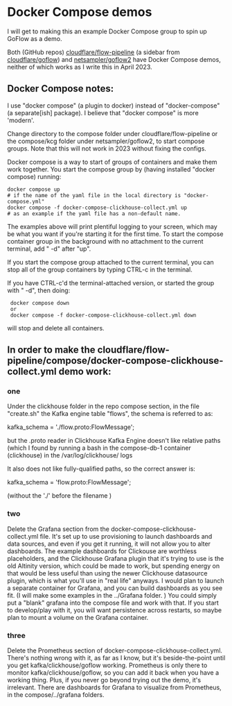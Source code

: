 # Docker Compose demos
I will get to making this an example Docker Compose group to spin up GoFlow as a demo. 

Both (GitHub repos) [cloudflare/flow-pipeline](https://github.com/cloudflare/flow-pipeline) (a sidebar from [cloudflare/goflow](https://github.com/cloudflare/goflow)) and [netsampler/goflow2](https://github.com/netsampler/goflow2) 
have Docker Compose demos, neither of which works as I write this in April 2023.

## Docker Compose notes:

I use "docker compose" (a plugin to docker) instead of "docker-compose" (a separate[ish] package). I believe that "docker compose" 
is more 'modern'. 

Change directory to the compose folder under cloudflare/flow-pipeline or the compose/kcg folder under netsampler/goflow2, to start compose
groups. Note that this will not work in 2023 without fixing the configs.

Docker compose is a way to start of groups of containers and make them work together. You start the compose group by 
(having installed "docker compose) running: 

    docker compose up 
    # if the name of the yaml file in the local directory is "docker-compose.yml"
    docker compose -f docker-compose-clickhouse-collect.yml up 
    # as an example if the yaml file has a non-default name. 

The examples above will print plentiful logging to your screen, which may be what you want if you're starting it for the
first time. To start the compose container group in the background with no attachment to the current terminal, add " -d" after "up".

If you start the compose group attached to the current terminal, you can stop all of the group containers by typing CTRL-c in the terminal. 

If you have CTRL-c'd the terminal-attached version, or started the group with " -d", then doing:

     docker compose down
     or
     docker compose -f docker-compose-clickhouse-collect.yml down

will stop and delete all containers. 


## In order to make the cloudflare/flow-pipeline/compose/docker-compose-clickhouse-collect.yml demo work:

### one
Under the clickhouse folder in the repo compose section, in the file "create.sh" the Kafka engine table "flows", the schema is referred to as:

kafka_schema = './flow.proto:FlowMessage';

but the .proto reader in Clickhouse Kafka Engine doesn't like relative paths (which I found by running a bash in the compose-db-1 container (clickhouse) in the /var/log/clickhouse/ logs

It also does not like fully-qualified paths, so the correct answer is:
 
kafka_schema = 'flow.proto:FlowMessage';

(without the './' before the filename )

### two
Delete the Grafana section from the docker-compose-clickhouse-collect.yml file. It's set up to use provisioning to launch dashboards
and data sources, and even if you get it running, it will not allow you to alter dashboards. The example dashboards for Clickouse are 
worthless placeholders, and the Clickhouse Grafana plugin that it's trying to use is the old Altinity version, which could be made to
work, but spending energy on that would be less useful than using the newer Clickhouse datasource plugin, which is what you'll use in
"real life" anyways. I would plan to launch a separate container for Grafana, and you can build dashboards as you see fit. (I will make some 
examples in the ../Grafana folder. ) You could simply put a "blank" grafana into the compose file and work with that. If you start 
to develop/play with it, you will want persistence across restarts, so maybe plan to mount a volume on the Grafana container.

### three
Delete the Prometheus section of docker-compose-clickhouse-collect.yml. There's nothing wrong with it, as far as I know, but it's 
beside-the-point until you get kafka/clickhouse/goflow working. Prometheus is only there to monitor kafka/clickhouse/goflow, so you 
can add it back when you have a working thing. Plus, if you never go beyond trying out the demo, it's irrelevant. There are dashboards for Grafana to visualize from Prometheus, in the compose/../grafana folders. 


